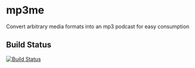 mp3me
=====

Convert arbitrary media formats into an mp3 podcast for easy consumption

Build Status
------------
[![Build Status](https://travis-ci.org/ehershey/mp3me.svg)](https://travis-ci.org/ehershey/mp3me)
